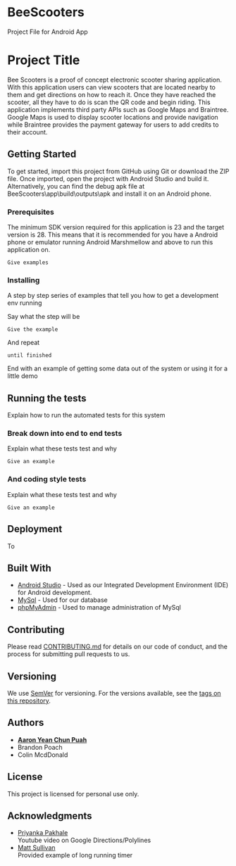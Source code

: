 # BeeScooters
Project File for Android App

# Project Title

Bee Scooters is a proof of concept electronic scooter sharing application. With this application users can view scooters that are located nearby to them and get directions on how to reach it. Once they have reached the scooter, all they have to do is scan the QR code and begin riding. This application implements third party APIs such as Google Maps and Braintree. Google Maps is used to display scooter locations and provide navigation while Braintree provides the payment gateway for users to add credits to their account.

## Getting Started

To get started, import this project from GitHub using Git or download the ZIP file. Once imported, open the project with Android Studio and build it. Alternatively, you can find the debug apk file at BeeScooters\app\build\outputs\apk and install it on an Android phone.

### Prerequisites

The minimum SDK version required for this application is 23 and the target version is 28. This means that it is recommended for you have a Android phone or emulator running Android Marshmellow and above to run this application on.

```
Give examples
```

### Installing

A step by step series of examples that tell you how to get a development env running

Say what the step will be

```
Give the example
```

And repeat

```
until finished
```

End with an example of getting some data out of the system or using it for a little demo

## Running the tests

Explain how to run the automated tests for this system

### Break down into end to end tests

Explain what these tests test and why

```
Give an example
```

### And coding style tests

Explain what these tests test and why

```
Give an example
```

## Deployment

To 

## Built With

* [Android Studio](https://developer.android.com/studio/) - Used as our Integrated Development Environment (IDE) for Android development.
* [MySql](https://www.mysql.com/) - Used for our database
* [phpMyAdmin](https://www.phpmyadmin.net/) - Used to manage administration of MySql

## Contributing

Please read [CONTRIBUTING.md](https://gist.github.com/PurpleBooth/b24679402957c63ec426) for details on our code of conduct, and the process for submitting pull requests to us.

## Versioning

We use [SemVer](http://semver.org/) for versioning. For the versions available, see the [tags on this repository](https://github.com/your/project/tags). 

## Authors

* **[Aaron Yean Chun Puah](https://github.com/nephorix)** 
* Brandon Poach
* Colin McdDonald

## License

This project is licensed for personal use only.

## Acknowledgments

* [Priyanka Pakhale](https://github.com/priyankapakhale) <br/>
Youtube video on Google Directions/Polylines
* [Matt Sullivan](https://github.com/mjohnsullivan) <br/>
Provided example of long running timer

